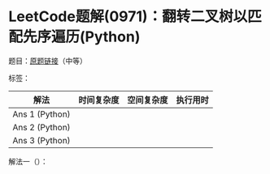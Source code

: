 # LeetCode题解(0971)：翻转二叉树以匹配先序遍历(Python)

题目：[原题链接](https://leetcode-cn.com/problems/flip-binary-tree-to-match-preorder-traversal/)（中等）

标签：

| 解法           | 时间复杂度 | 空间复杂度 | 执行用时 |
| -------------- | ---------- | ---------- | -------- |
| Ans 1 (Python) |            |            |          |
| Ans 2 (Python) |            |            |          |
| Ans 3 (Python) |            |            |          |

解法一（）：

